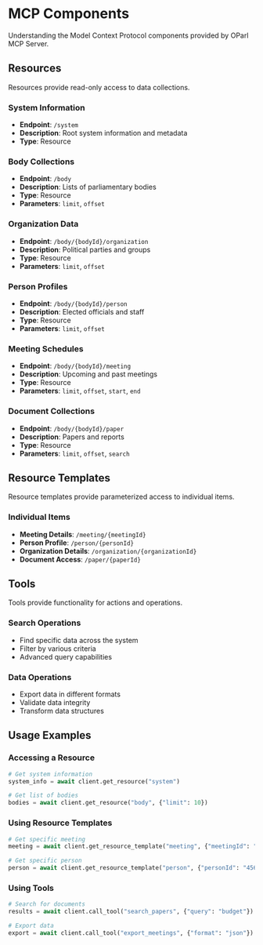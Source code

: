 # MCP Components

Understanding the Model Context Protocol components provided by OParl MCP Server.

## Resources

Resources provide read-only access to data collections.

### System Information
- **Endpoint**: `/system`
- **Description**: Root system information and metadata
- **Type**: Resource

### Body Collections
- **Endpoint**: `/body`
- **Description**: Lists of parliamentary bodies
- **Type**: Resource
- **Parameters**: `limit`, `offset`

### Organization Data
- **Endpoint**: `/body/{bodyId}/organization`
- **Description**: Political parties and groups
- **Type**: Resource
- **Parameters**: `limit`, `offset`

### Person Profiles
- **Endpoint**: `/body/{bodyId}/person`
- **Description**: Elected officials and staff
- **Type**: Resource
- **Parameters**: `limit`, `offset`

### Meeting Schedules
- **Endpoint**: `/body/{bodyId}/meeting`
- **Description**: Upcoming and past meetings
- **Type**: Resource
- **Parameters**: `limit`, `offset`, `start`, `end`

### Document Collections
- **Endpoint**: `/body/{bodyId}/paper`
- **Description**: Papers and reports
- **Type**: Resource
- **Parameters**: `limit`, `offset`, `search`

## Resource Templates

Resource templates provide parameterized access to individual items.

### Individual Items
- **Meeting Details**: `/meeting/{meetingId}`
- **Person Profile**: `/person/{personId}`
- **Organization Details**: `/organization/{organizationId}`
- **Document Access**: `/paper/{paperId}`

## Tools

Tools provide functionality for actions and operations.

### Search Operations
- Find specific data across the system
- Filter by various criteria
- Advanced query capabilities

### Data Operations
- Export data in different formats
- Validate data integrity
- Transform data structures

## Usage Examples

### Accessing a Resource
```python
# Get system information
system_info = await client.get_resource("system")

# Get list of bodies
bodies = await client.get_resource("body", {"limit": 10})
```

### Using Resource Templates
```python
# Get specific meeting
meeting = await client.get_resource_template("meeting", {"meetingId": "123"})

# Get specific person
person = await client.get_resource_template("person", {"personId": "456"})
```

### Using Tools
```python
# Search for documents
results = await client.call_tool("search_papers", {"query": "budget"})

# Export data
export = await client.call_tool("export_meetings", {"format": "json"})
```
